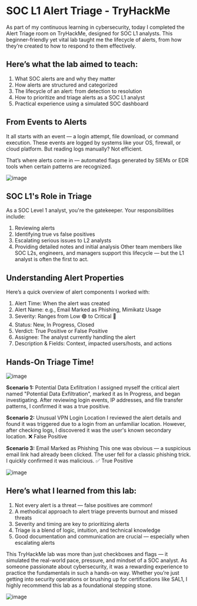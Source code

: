 # **SOC L1 Alert Triage - TryHackMe**
As part of my continuous learning in cybersecurity, today I completed the Alert Triage room on TryHackMe, designed for SOC L1 analysts. 
This beginner-friendly yet vital lab taught me the lifecycle of alerts, from how they’re created to how to respond to them effectively.
## **Here’s what the lab aimed to teach:**

1. What SOC alerts are and why they matter
2. How alerts are structured and categorized
3. The lifecycle of an alert: from detection to resolution
4. How to prioritize and triage alerts as a SOC L1 analyst
5. Practical experience using a simulated SOC dashboard

## **From Events to Alerts**
It all starts with an event — a login attempt, file download, or command execution. These events are logged by systems like your OS, firewall, or cloud platform. 
But reading logs manually? Not efficient.

That’s where alerts come in — automated flags generated by SIEMs or EDR tools when certain patterns are recognized.

![image](https://github.com/user-attachments/assets/34a34bef-24e9-4f3e-8f02-f6a885761023)

## **SOC L1's Role in Triage**
As a SOC Level 1 analyst, you're the gatekeeper. Your responsibilities include:

1. Reviewing alerts
2. Identifying true vs false positives
3. Escalating serious issues to L2 analysts
4. Providing detailed notes and initial analysis
Other team members like SOC L2s, engineers, and managers support this lifecycle — but the L1 analyst is often the first to act.

## **Understanding Alert Properties**
Here’s a quick overview of alert components I worked with:

1. Alert Time: When the alert was created
2. Alert Name: e.g., Email Marked as Phishing, Mimikatz Usage
3. Severity: Ranges from Low 🟢 to Critical 🔴
4. Status: New, In Progress, Closed
5. Verdict: True Positive or False Positive
6. Assignee: The analyst currently handling the alert
7. Description & Fields: Context, impacted users/hosts, and actions

## **Hands-On Triage Time!**

![image](https://github.com/user-attachments/assets/b4d25014-91bf-494f-b033-330de0bdf2c3)

**Scenario 1:** Potential Data Exfiltration
I assigned myself the critical alert named "Potential Data Exfiltration", marked it as In Progress, and began investigating.
After reviewing login events, IP addresses, and file transfer patterns, I confirmed it was a true positive.

**Scenario 2:** Unusual VPN Login Location
I reviewed the alert details and found it was triggered due to a login from an unfamiliar location. However, after checking logs, I discovered it was the user's known secondary location.
❌ False Positive

**Scenario 3:** Email Marked as Phishing
This one was obvious — a suspicious email link had already been clicked. The user fell for a classic phishing trick. I quickly confirmed it was malicious.
✅ True Positive

![image](https://github.com/user-attachments/assets/173e9c57-ce8f-4fec-945e-fa305212ae97)

## **Here’s what I learned from this lab:**

1. Not every alert is a threat — false positives are common!
2. A methodical approach to alert triage prevents burnout and missed threats
3. Severity and timing are key to prioritizing alerts
4. Triage is a blend of logic, intuition, and technical knowledge
5. Good documentation and communication are crucial — especially when escalating alerts


This TryHackMe lab was more than just checkboxes and flags — it simulated the real-world pace, pressure, and mindset of a SOC analyst. 
As someone passionate about cybersecurity, it was a rewarding experience to practice the fundamentals in such a hands-on way.
Whether you’re just getting into security operations or brushing up for certifications like SAL1, I highly recommend this lab as a foundational stepping stone.




![image](https://github.com/user-attachments/assets/97260373-5bbc-408d-b8df-a9879b12e3fe)
